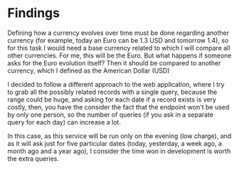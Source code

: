 # Findings
Defining how a currency evolves over time must be done regarding another currency (for example, today an Euro can be 1.3 USD and tomorrow 1.4), so for this task I would need a base currency related to which I will compare all other currencies. For me, this will be the Euro. But what happens if someone asks for the Euro evolution itself? Then it should be compared to another currency, which I defined as the American Dollar (USD)


I decided to follow a different approach to the web application, where I try to grab all the possibly related records with a single query, because the range could be huge, and asking for each date if a record exists is very costly, then, you have the consider the fact that the endpoint won't be used by only one person, so the number of queries (if you ask in a separate query for each day) can increase a lot.

In this case, as this service will be run only on the evening (low charge), and as it will ask just for five particular dates (today, yesterday, a week ago, a month ago and a year ago), I consider the time won in development is worth the extra queries.